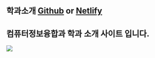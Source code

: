 ## 학과소개 <a href="https://baesub.github.io/introduce/">Github</a> or <a href=https://introduce0.netlify.app/>Netlify</a>

<h2> 컴퓨터정보융합과 학과 소개 사이트 입니다. </h2>

<img src = "https://user-images.githubusercontent.com/113866062/206959634-a691ad6b-5a75-4e9e-87f4-d3d291b1fcdd.png">
